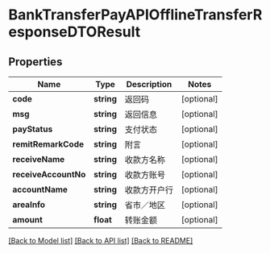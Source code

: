 # BankTransferPayAPIOfflineTransferResponseDTOResult

## Properties
Name | Type | Description | Notes
------------ | ------------- | ------------- | -------------
**code** | **string** | 返回码 | [optional] 
**msg** | **string** | 返回信息 | [optional] 
**payStatus** | **string** | 支付状态 | [optional] 
**remitRemarkCode** | **string** | 附言 | [optional] 
**receiveName** | **string** | 收款方名称 | [optional] 
**receiveAccountNo** | **string** | 收款方账号 | [optional] 
**accountName** | **string** | 收款方开户行 | [optional] 
**areaInfo** | **string** | 省市／地区 | [optional] 
**amount** | **float** | 转账金额 | [optional] 

[[Back to Model list]](../README.md#documentation-for-models) [[Back to API list]](../README.md#documentation-for-api-endpoints) [[Back to README]](../README.md)


